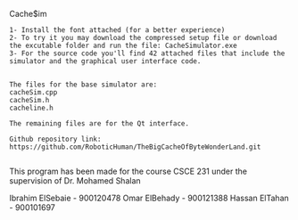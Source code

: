 Cache$im

~~~~~~~~~~~~~~~~~~~~~~~~~~~~~~~~~~~~~~~~~~~~~~~~~~~~~~~~~~~~~~~~~~~~~~~~~~~~~~~~~~~~~~~~~~~~~~~~~~~~~~~~~~~~~~~~~~~~~
1- Install the font attached (for a better experience)
2- To try it you may download the compressed setup file or download the excutable folder and run the file: CacheSimulator.exe
3- For the source code you'll find 42 attached files that include the simulator and the graphical user interface code.


The files for the base simulator are:
cacheSim.cpp
cacheSim.h
cacheline.h

The remaining files are for the Qt interface.

Github repository link: https://github.com/RoboticHuman/TheBigCacheOfByteWonderLand.git


~~~~~~~~~~~~~~~~~~~~~~~~~~~~~~~~~~~~~~~~~~~~~~~~~~~~~~~~~~~~~~~~~~~~~~~~~~~~~~~~~~~~~~~~~~~~~~~~~~~~~~~~~~~~~~~~~~~~~
This program has been made for the course CSCE 231 under the supervision of Dr. Mohamed Shalan

Ibrahim ElSebaie  -  900120478
Omar ElBehady     -  900121388
Hassan ElTahan    -  900101697
